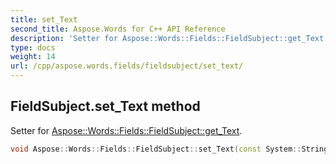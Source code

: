 ```yaml
---
title: set_Text
second_title: Aspose.Words for C++ API Reference
description: 'Setter for Aspose::Words::Fields::FieldSubject::get_Text.'
type: docs
weight: 14
url: /cpp/aspose.words.fields/fieldsubject/set_text/
---
```

## FieldSubject.set_Text method


Setter for [Aspose::Words::Fields::FieldSubject::get_Text](../get_text/).

```cpp
void Aspose::Words::Fields::FieldSubject::set_Text(const System::String &value)
```

